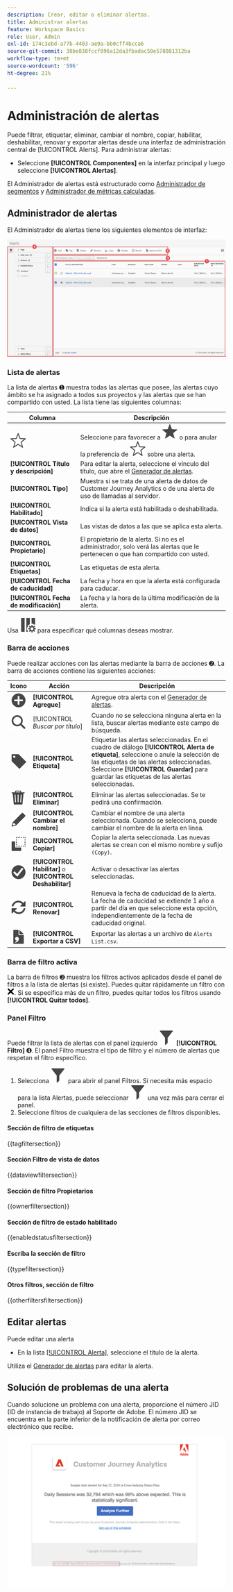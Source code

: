 ```yaml
---
description: Crear, editar o eliminar alertas.
title: Administrar alertas
feature: Workspace Basics
role: User, Admin
exl-id: 174c3ebd-a77b-4403-ae9a-bb0cff4bcca6
source-git-commit: 38be838fccf896a12da3fbadac50e578081312ba
workflow-type: tm+mt
source-wordcount: '596'
ht-degree: 21%

---
```


# Administración de alertas


Puede filtrar, etiquetar, eliminar, cambiar el nombre, copiar, habilitar, deshabilitar, renovar y exportar alertas desde una interfaz de administración central de [!UICONTROL Alerts]. Para administrar alertas:

* Seleccione **[!UICONTROL Componentes]** en la interfaz principal y luego seleccione **[!UICONTROL Alertas]**.

El Administrador de alertas está estructurado como [Administrador de segmentos](/help/components/segments/seg-manage.md) y [Administrador de métricas calculadas](/help/components/calc-metrics/cm-workflow/cm-manager.md).


## Administrador de alertas

El Administrador de alertas tiene los siguientes elementos de interfaz:

![Interfaz de filtros](assets/alerts-manager.png)

### Lista de alertas

La lista de alertas ➊ muestra todas las alertas que posee, las alertas cuyo ámbito se ha asignado a todos sus proyectos y las alertas que se han compartido con usted. La lista tiene las siguientes columnas:

| Columna | Descripción |
|---|---|
| ![StarOutline](/help/assets/icons/StarOutline.svg) | Seleccione para favorecer a ![Star](/help/assets/icons/Star.svg) o para anular la preferencia de ![StarOutline](/help/assets/icons/StarOutline.svg) sobre una alerta. |
| **[!UICONTROL Título y descripción]** | Para editar la alerta, seleccione el vínculo del título, que abre el [Generador de alertas](alert-builder.md#alert-builder). |
| **[!UICONTROL Tipo]** | Muestra si se trata de una alerta de datos de Customer Journey Analytics o de una alerta de uso de llamadas al servidor. |
| **[!UICONTROL Habilitado]** | Indica si la alerta está habilitada o deshabilitada. |
| **[!UICONTROL Vista de datos]** | Las vistas de datos a las que se aplica esta alerta. |
| **[!UICONTROL Propietario]** | El propietario de la alerta. Si no es el administrador, solo verá las alertas que le pertenecen o que han compartido con usted. |
| **[!UICONTROL Etiquetas]** | Las etiquetas de esta alerta. |
| **[!UICONTROL Fecha de caducidad]** | La fecha y hora en que la alerta está configurada para caducar. |
| **[!UICONTROL Fecha de modificación]** | La fecha y la hora de la última modificación de la alerta. |

<!-- When "Last used" column is added, add this information as the description: Shows the date when the alert was last used. <p>This information can help you determine whether a component is valuable to users in your organization, where it is used, and if it needs to be deleted or modified.</p><p>Consider the following when viewing this column:</p><ul><li>This information does not include usage from the API, Report Builder, or Data Warehouse.</li><li>For some components, this column might not contain data if the component was last used prior to September 2023.</li></ul> -->

Usa ![ColumnSetting](/help/assets/icons/ColumnSetting.svg) para especificar qué columnas deseas mostrar.

### Barra de acciones

Puede realizar acciones con las alertas mediante la barra de acciones ➋. La barra de acciones contiene las siguientes acciones:

| Icono | Acción | Descripción |
|:---:|---|---|
| ![AddCircle](/help/assets/icons/AddCircle.svg) | **[!UICONTROL Agregue]** | Agregue otra alerta con el [Generador de alertas](alert-builder.md#alert-builder). |
| ![Buscar](/help/assets/icons/Search.svg) | [!UICONTROL *Buscar por título*] | Cuando no se selecciona ninguna alerta en la lista, buscar alertas mediante este campo de búsqueda. |
| ![Etiqueta](/help/assets/icons/Label.svg) | **[!UICONTROL Etiqueta]** | Etiquetar las alertas seleccionadas. En el cuadro de diálogo **[!UICONTROL Alerta de etiqueta]**, seleccione o anule la selección de las etiquetas de las alertas seleccionadas. Seleccione **[!UICONTROL Guardar]** para guardar las etiquetas de las alertas seleccionadas. |
| ![Eliminar](/help/assets/icons/Delete.svg) | **[!UICONTROL Eliminar]** | Eliminar las alertas seleccionadas. Se te pedirá una confirmación. |
| ![Editar](/help/assets/icons/Edit.svg) | **[!UICONTROL Cambiar el nombre]** | Cambiar el nombre de una alerta seleccionada. Cuando se selecciona, puede cambiar el nombre de la alerta en línea. |
| ![Copiar](/help/assets/icons/Copy.svg) | **[!UICONTROL Copiar]** | Copiar la alerta seleccionada. Las nuevas alertas se crean con el mismo nombre y sufijo `(Copy)`. |
| ![Círculo de verificación](/help/assets/icons/CheckmarkCircle.svg) | **[!UICONTROL Habilitar]** o **[!UICONTROL Deshabilitar]** | Activar o desactivar las alertas seleccionadas. |
| ![Actualizar](/help/assets/icons/Refresh.svg) | **[!UICONTROL Renovar]** | Renueva la fecha de caducidad de la alerta. La fecha de caducidad se extiende 1 año a partir del día en que seleccione esta opción, independientemente de la fecha de caducidad original. |
| ![FileCSV](/help/assets/icons/FileCSV.svg) | **[!UICONTROL Exportar a CSV]** | Exportar las alertas a un archivo de `Alerts List.csv`. |


### Barra de filtro activa

La barra de filtros ➌ muestra los filtros activos aplicados desde el panel de filtros a la lista de alertas (si existe). Puedes quitar rápidamente un filtro con ![CrossSize75](/help/assets/icons/CrossSize75.svg). Si se especifica más de un filtro, puedes quitar todos los filtros usando **[!UICONTROL Quitar todos]**.


### Panel Filtro

Puede filtrar la lista de alertas con el panel izquierdo ![Filtro](/help/assets/icons/Filter.svg) **[!UICONTROL Filtro]** ➍. El panel Filtro muestra el tipo de filtro y el número de alertas que respetan el filtro específico.


1. Selecciona ![Filtro](/help/assets/icons/Filter.svg) para abrir el panel Filtros. Si necesita más espacio para la lista Alertas, puede seleccionar ![Filtro](/help/assets/icons/Filter.svg) una vez más para cerrar el panel.
1. Seleccione filtros de cualquiera de las secciones de filtros disponibles.


#### Sección de filtro de etiquetas

{{tagfiltersection}}


#### Sección Filtro de vista de datos

{{dataviewfiltersection}}


#### Sección de filtro Propietarios

{{ownerfiltersection}}


#### Sección de filtro de estado habilitado

{{enabledstatusfiltersection}}


#### Escriba la sección de filtro

{{typefiltersection}}


#### Otros filtros, sección de filtro

{{otherfiltersfiltersection}}



## Editar alertas

Puede editar una alerta

* En la lista [[!UICONTROL Alerta]](#alerts-list), seleccione el título de la alerta.

Utiliza el [Generador de alertas](alert-builder.md#alert-builder) para editar la alerta.

## Solución de problemas de una alerta

Cuando solucione un problema con una alerta, proporcione el número JID (ID de instancia de trabajo) al Soporte de Adobe. El número JID se encuentra en la parte inferior de la notificación de alerta por correo electrónico que recibe.

![Correo electrónico de alerta](assets/alerts-email.PNG)

